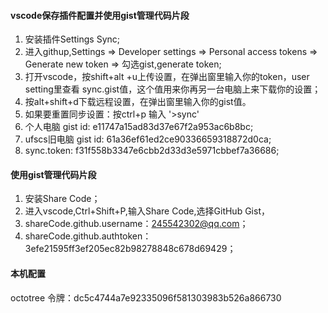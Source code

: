 #### vscode保存插件配置并使用gist管理代码片段
1. 安装插件Settings Sync;
2. 进入githup,Settings => Developer settings => Personal access tokens => Generate new token => 勾选gist,generate token;
3. 打开vscode，按shift+alt +u上传设置，在弹出窗里输入你的token，user setting里查看 sync.gist值，这个值用来你再另一台电脑上来下载你的设置；
4. 按alt+shift+d下载远程设置，在弹出窗里输入你的gist值。
5. 如果要重置同步设置：按ctrl+p  输入  '>sync'  
6. 个人电脑 gist id: e11747a15ad83d37e67f2a953ac6b8bc;
7. ufscs旧电脑 gist id: 61a36ef61ed2ce90336659318872d0ca;
8. sync.token: f31f558b3347e6cbb2d33d3e5971cbbef7a36686;


#### 使用gist管理代码片段
1. 安装Share Code；
2. 进入vscode,Ctrl+Shift+P,输入Share Code,选择GitHub Gist，
3. shareCode.github.username：245542302@qq.com；
4. shareCode.github.authtoken： 3efe21595ff3ef205ec82b98278848c678d69429；

#### 本机配置
octotree 令牌：dc5c4744a7e92335096f581303983b526a866730
 
       
